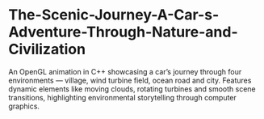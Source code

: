 # The-Scenic-Journey-A-Car-s-Adventure-Through-Nature-and-Civilization
An OpenGL animation in C++ showcasing a car’s journey through four environments — village, wind turbine field, ocean road and city. Features dynamic elements like moving clouds, rotating turbines and smooth scene transitions, highlighting environmental storytelling through computer graphics.
